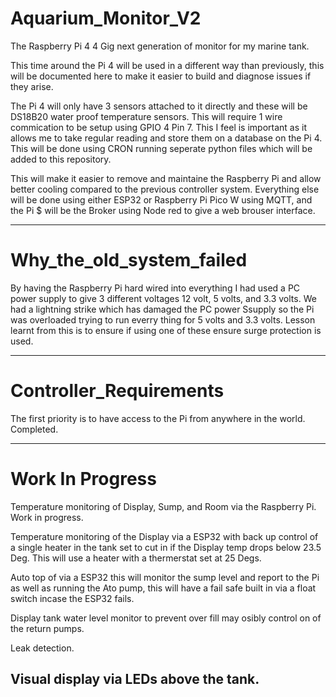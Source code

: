 # Aquarium_Monitor_V2
 The Raspberry Pi 4 4 Gig next generation of monitor for my marine tank.

 This time around the Pi 4 will be used in a different way than previously, this will be documented here to make it easier to build and diagnose issues if they arise.

 The Pi 4 will only have 3 sensors attached to it directly and these will be DS18B20 water proof temperature sensors. This will require 1 wire commication to be setup using GPIO 4 Pin 7.
 This I feel is important as it allows me to take regular reading and store them on a database on the Pi 4. This will be done using CRON running seperate python files which will be added to this repository.

 This will make it easier to remove and maintaine the Raspberry Pi and allow better cooling compared to the previous controller system. Everything else will be done using either ESP32 or Raspberry Pi Pico W using MQTT,
  and the Pi $ will be the Broker using Node red to give a web brouser interface.

 ------
# Why_the_old_system_failed

 By having the Raspberry Pi hard wired into everything I had used a PC power supply to give 3 different voltages 12 volt, 5 volts, and 3.3 volts. We had a lightning strike which has damaged the PC power Ssupply so the Pi 
  was overloaded trying to run everry thing for 5 volts and 3.3 volts. Lesson learnt from this is to ensure if using one of these ensure surge protection is used.

 ------

# Controller_Requirements

The first priority is to have access to the Pi from anywhere in the world.  Completed.

-----

# Work In Progress

Temperature monitoring of Display, Sump, and Room via the Raspberry Pi. Work in progress.

Temperature monitoring of the Display via a ESP32 with back up control of a single heater in the tank set to cut in if the Display temp drops below 23.5 Deg. This will use a heater with a thermerstat set at 25 Degs.

Auto top of via a ESP32 this will monitor the sump level and report to the Pi as well as running the Ato pump, this will have a fail safe built in via a float switch incase the ESP32 fails.

Display tank water level monitor to prevent over fill may osibly control on of the return pumps.

Leak detection.

Visual display via LEDs above the tank.
----



